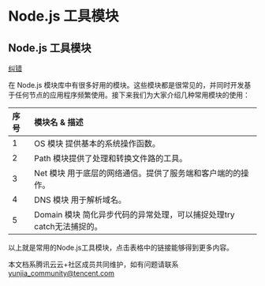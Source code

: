 # Node.js 工具模块

## Node.js 工具模块

[纠错](javascript:;)

在 Node.js 模块库中有很多好用的模块。这些模块都是很常见的，并同时开发基于任何节点的应用程序频繁使用。接下来我们为大家介绍几种常用模块的使用：

| 序号 | 模块名 & 描述                                                |
| :--- | :----------------------------------------------------------- |
| 1    | OS 模块 提供基本的系统操作函数。                             |
| 2    | Path 模块提供了处理和转换文件路的工具。                      |
| 3    | Net 模块 用于底层的网络通信。提供了服务端和客户端的的操作。  |
| 4    | DNS 模块 用于解析域名。                                      |
| 5    | Domain 模块 简化异步代码的异常处理，可以捕捉处理try catch无法捕捉的。 |

以上就是常用的Node.js工具模块，点击表格中的链接能够得到更多内容。

本文档系腾讯云云+社区成员共同维护，如有问题请联系 yunjia_community@tencent.com